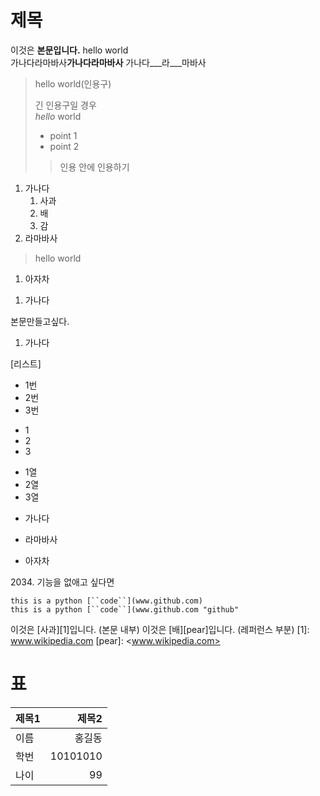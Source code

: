 # 제목

이것은 **본문입니다.** hello world<br>
가나다라마바사**가나다라마바사**
가나다___라___마바사

> hello world(인용구)
>
> 긴 인용구일 경우<br>
> *hello* world
> - point 1
> - point 2
>> 인용 안에 인용하기

1. 가나다
   1. 사과
   2. 배
   3. 감
1. 라마바사
   
  > hello world

1. 아자차

1) 가나다

 본문만들고싶다.
 
1) 가나다

[리스트]
* 1번
* 2번
* 3번

+ 1
+ 2
+ 3

- 1열
- 2열
- 3열

+ 가나다
* 라마바사
- 아자차

2034\. 기능을 없애고 싶다면
```
this is a python [``code``](www.github.com)
this is a python [``code``](www.github.com "github"
```




이것은 [사과][1]입니다. (본문 내부)
이것은 [배][pear]입니다.
(레퍼런스 부분)
[1]: www.wikipedia.com
[pear]: <www.wikipedia.com>
# 표

|제목1|제목2|
|:---|---:|
|이름|홍길동|
|학번|10101010|
|나이|99|